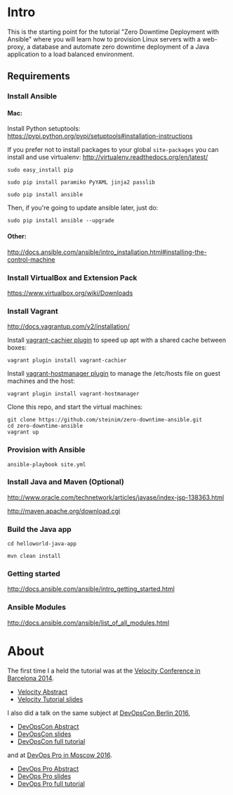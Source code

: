 # Intro

This is the starting point for the tutorial "Zero Downtime Deployment with Ansible" where you will learn how to provision Linux servers with a web-proxy, a database and automate zero downtime deployment of a Java application to a load balanced environment.

## Requirements

### Install Ansible

#### Mac:

Install Python setuptools: https://pypi.python.org/pypi/setuptools#installation-instructions

If you prefer not to install packages to your global `site-packages` you can install and use virtualenv: http://virtualenv.readthedocs.org/en/latest/

```sudo easy_install pip```

```sudo pip install paramiko PyYAML jinja2 passlib```

```sudo pip install ansible```

Then, if you're going to update ansible later, just do:

```sudo pip install ansible --upgrade```

#### Other:

http://docs.ansible.com/ansible/intro_installation.html#installing-the-control-machine

### Install VirtualBox and Extension Pack

https://www.virtualbox.org/wiki/Downloads

### Install Vagrant

http://docs.vagrantup.com/v2/installation/

Install [vagrant-cachier plugin](https://github.com/fgrehm/vagrant-cachier) to speed up apt with a shared cache between boxes:

```vagrant plugin install vagrant-cachier```

Install [vagrant-hostmanager plugin](https://github.com/smdahlen/vagrant-hostmanager) to manage the /etc/hosts file on guest machines and the host:

```vagrant plugin install vagrant-hostmanager```

Clone this repo, and start the virtual machines:

```
git clone https://github.com/steinim/zero-downtime-ansible.git
cd zero-downtime-ansible
vagrant up
```

### Provision with Ansible

```ansible-playbook site.yml```

### Install Java and Maven (Optional)

http://www.oracle.com/technetwork/articles/javase/index-jsp-138363.html

http://maven.apache.org/download.cgi

### Build the Java app

```cd helloworld-java-app```

```mvn clean install```

### Getting started

http://docs.ansible.com/ansible/intro_getting_started.html

### Ansible Modules

http://docs.ansible.com/ansible/list_of_all_modules.html

# About

The first time I a held the tutorial was at the [Velocity Conference in Barcelona 2014](http://conferences.oreilly.com/velocity/velocityeu2014/).

* [Velocity Abstract](http://velocityconf.com/velocityeu2014/public/schedule/detail/37017)
* [Velocity Tutorial slides](http://steinim.github.io/slides/zero-downtime-ansible)

I also did a talk on the same subject at [DevOpsCon Berlin 2016](http://devopsconference.de/),

* [DevOpsCon Abstract](http://devopsconference.de/session/zero-downtime-deployment-with-ansible/)
* [DevOpsCon slides](http://steinim.github.io/slides/devopscon/zero-downtime-ansible/)
* [DevOpsCon full tutorial](http://steinim.github.io/slides/devopscon/zero-downtime-ansible/tutorial.html)

and at [DevOps Pro in Moscow 2016](http://www.devopspro.ru/).

* [DevOps Pro Abstract](http://www.devopspro.ru/stein-inge-morisbak/)
* [DevOps Pro slides](http://steinim.github.io/slides/devopspro/zero-downtime-ansible/)
* [DevOps Pro full tutorial](http://steinim.github.io/slides/devopspro/zero-downtime-ansible/tutorial.html)

